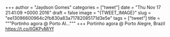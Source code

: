 
+++
author = "Jaydson Gomes"
categories = ["tweet"]
date = "Thu Nov 17 21:41:09 +0000 2016"
draft = false
image = "{TWEET_IMAGE}"
slug = "ee13096600964c2fb830a83a71782085171d3e5e"
tags = ["tweet"]
title = """Portinho agora @ Porto Al..."""
+++
Portinho agora @ Porto Alegre, Brazil https://t.co/IIGKPvMiYf

